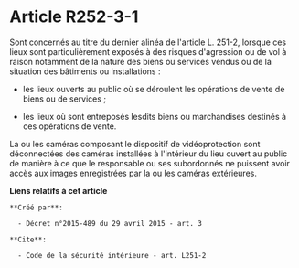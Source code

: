 # Article R252-3-1

Sont concernés au titre du dernier alinéa de l'article L. 251-2, lorsque ces lieux sont particulièrement exposés à des
risques d'agression ou de vol à raison notamment de la nature des biens ou services vendus ou de la situation des bâtiments
ou installations :

- les lieux ouverts au public où se déroulent les opérations de vente de biens ou de services ;

- les lieux où sont entreposés lesdits biens ou marchandises destinés à ces opérations de vente. 

La ou les caméras composant le dispositif de vidéoprotection sont déconnectées des caméras installées à l'intérieur du lieu
ouvert au public de manière à ce que le responsable ou ses subordonnés ne puissent avoir accès aux images enregistrées par la
ou les caméras extérieures.

**Liens relatifs à cet article**

	**Créé par**:

	  - Décret n°2015-489 du 29 avril 2015 - art. 3

	**Cite**:

	  - Code de la sécurité intérieure - art. L251-2
